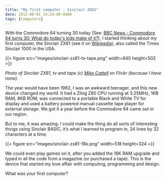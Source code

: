 ```yaml
---
title: "My first computer - Sinclair ZX81"
date: 2012-08-01 14:24:00-0400
tags: [Computers]
---
```


With the Commodore 64 turning 30 today (See: [BBC News - Commodore 64 turns 30: What do today's kids make of it?](http://www.bbc.co.uk/news/technology-19055707)), I started thinking about my first computer, the Sinclair ZX81 (see it on [Wikipedia](http://en.wikipedia.org/wiki/ZX81)), also called the Timex Sinclair 1000 in the USA.

{{< figure src="images/sinclair-zx81-tv-tape.png" width=640 height=502 >}}

*Photo of Sinclair ZX81, tv and tape (c) [Mike Cattell](http://www.flickr.com/people/mikecattell/) on Flickr (because I have none).*

The year would have been 1982, I was an awkward teenager, and this new device changed my world. It had a Zilog Z80 CPU running at 3.25MHz, 1KB RAM, 8KB ROM, was connected to a portable Black and White TV for display and used a battery powered manual cassette tape player for external storage. We got it a year before the Commodore 64 came out in our region.

But to me, it was amazing. I could make the thing do all sorts of interesting things using Sinclair BASIC, it’s what I learned to program in, 24 lines by 32 characters at a time.

{{< figure src="images/sinclair-zx81-16k.png" width=518 height=324 >}}

We could even play games on it, after you added the 16K RAM upgrade and typed in all the code from a magazine (or purchased a tape). This is the device that started my love affair with computing, programming and design.

What was your first computer?
